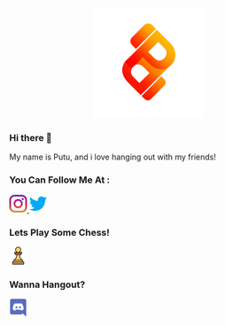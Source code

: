 <p align="center">

<img height=200 width=200 src="https://github.com/putulopi/images/blob/main/logo.png">

</p>

### Hi there 👋
My name is Putu, and i love hanging out
with my friends!

### You Can Follow Me At :

<a href="https://instagram.com/putulopi"> <img height=32 width=32 src="https://github.com/putulopi/images/blob/main/instagram.png"></a><a href="https://twitter.com/putulopi"> <img height=32 width=32 src="https://github.com/putulopi/images/blob/main/twitter.png"></a>

### Lets Play Some Chess!

<a href="https://chess.com/putulopi"> <img height=32 width=32 src="https://github.com/putulopi/images/blob/main/pawn.png"></a>

### Wanna Hangout?

<img height=32 width=32 src="https://github.com/putulopi/images/blob/main/discord.png">
